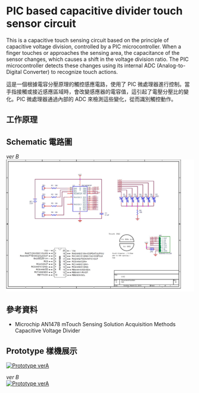 # PIC based capacitive divider touch sensor circuit
This is a capacitive touch sensing circuit based on the principle of capacitive voltage division, controlled by a PIC microcontroller. When a finger touches or approaches the sensing area, the capacitance of the sensor changes, which causes a shift in the voltage division ratio. The PIC microcontroller detects these changes using its internal ADC (Analog-to-Digital Converter) to recognize touch actions.

這是一個根據電容分壓原理的觸控感應電路，使用了 PIC 微處理器進行控制。當手指接觸或接近感應區域時，會改變感應器的電容值，這引起了電壓分壓比的變化。PIC 微處理器通過內部的 ADC 來檢測這些變化，從而識別觸控動作。
## 工作原理
## Schematic 電路圖
*ver B*
![CVD verB](sch/CVD%20ver%20B.jpg)
## 參考資料
- Microchip AN1478 mTouch Sensing Solution Acquisition Methods Capacitive Voltage Divider

## Prototype 樣機展示

[![Prototype verA](https://img.youtube.com/vi/0q65-RAXcD0/0.jpg)](https://youtu.be/0q65-RAXcD0)

*ver B*  
[![Prototype verA](https://img.youtube.com/vi/ckIhD4DM1XI/0.jpg)](https://youtu.be/ckIhD4DM1XI)
